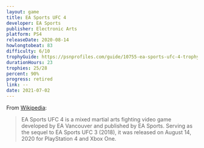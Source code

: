 ```yaml
---
layout: game
title: EA Sports UFC 4
developer: EA Sports
publisher: Electronic Arts
platform: PS4
releaseDate: 2020-08-14
howlongtobeat: 83
difficulty: 6/10
trophyGuide: https://psnprofiles.com/guide/10755-ea-sports-ufc-4-trophy-guide
durationHours: 23
trophies: 25/28
percent: 90%
progress: retired
link: --
date: 2021-07-02
---
```


From [Wikipedia](https://en.wikipedia.org/wiki/EA_Sports_UFC_4):

> EA Sports UFC 4 is a mixed martial arts fighting video game developed by EA Vancouver and published by EA Sports. Serving as the sequel to EA Sports UFC 3 (2018), it was released on August 14, 2020 for PlayStation 4 and Xbox One.
